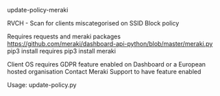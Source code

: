update-policy-meraki

RVCH - Scan for clients miscategorised on SSID Block policy

Requires requests and meraki packages
https://github.com/meraki/dashboard-api-python/blob/master/meraki.py
       pip3 install requires
       pip3 install meraki

Client OS requires GDPR feature enabled on Dashboard
       or a European hosted organisation
Contact Meraki Support to have feature enabled

Usage: update-policy.py <api-key> <network-id>
  
